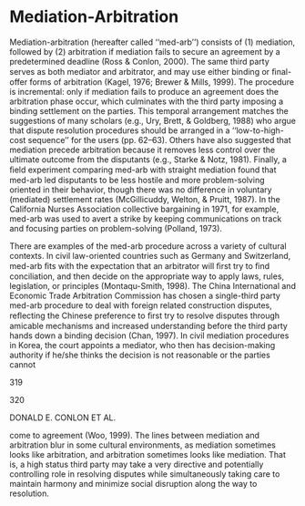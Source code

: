 # Mediation-Arbitration

Mediation-arbitration (hereafter called ‘‘med-arb’’) consists of (1) mediation, followed by (2) arbitration if mediation fails to secure an agreement by a predetermined deadline (Ross & Conlon, 2000). The same third party serves as both mediator and arbitrator, and may use either binding or ﬁnal-offer forms of arbitration (Kagel, 1976; Brewer & Mills, 1999). The procedure is incremental: only if mediation fails to produce an agreement does the arbitration phase occur, which culminates with the third party imposing a binding settlement on the parties. This temporal arrangement matches the suggestions of many scholars (e.g., Ury, Brett, & Goldberg, 1988) who argue that dispute resolution procedures should be arranged in a ‘‘low-to-high-cost sequence’’ for the users (pp. 62–63). Others have also suggested that mediation precede arbitration because it removes less control over the ultimate outcome from the disputants (e.g., Starke & Notz, 1981). Finally, a ﬁeld experiment comparing med-arb with straight mediation found that med-arb led disputants to be less hostile and more problem-solving oriented in their behavior, though there was no difference in voluntary (mediated) settlement rates (McGillicuddy, Welton, & Pruitt, 1987). In the California Nurses Association collective bargaining in 1971, for example, med-arb was used to avert a strike by keeping communications on track and focusing parties on problem-solving (Polland, 1973).

There are examples of the med-arb procedure across a variety of cultural contexts. In civil law-oriented countries such as Germany and Switzerland, med-arb ﬁts with the expectation that an arbitrator will ﬁrst try to ﬁnd conciliation, and then decide on the appropriate way to apply laws, rules, legislation, or principles (Montaqu-Smith, 1998). The China International and Economic Trade Arbitration Commission has chosen a single-third party med-arb procedure to deal with foreign related construction disputes, reﬂecting the Chinese preference to ﬁrst try to resolve disputes through amicable mechanisms and increased understanding before the third party hands down a binding decision (Chan, 1997). In civil mediation procedures in Korea, the court appoints a mediator, who then has decision-making authority if he/she thinks the decision is not reasonable or the parties cannot

319

320

DONALD E. CONLON ET AL.

come to agreement (Woo, 1999). The lines between mediation and arbitration blur in some cultural environments, as mediation sometimes looks like arbitration, and arbitration sometimes looks like mediation. That is, a high status third party may take a very directive and potentially controlling role in resolving disputes while simultaneously taking care to maintain harmony and minimize social disruption along the way to resolution.